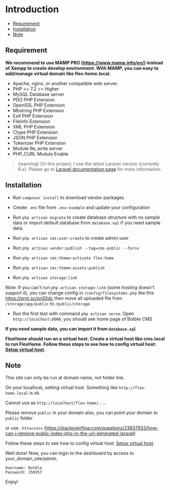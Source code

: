 # Introduction
- [Requirement](#requirement)
- [Installation](#installation)
- [Note](#note)

<a name="requirement"></a>
## Requirement

**We recommend to use MAMP PRO (https://www.mamp.info/en/) instead of Xampp to create develop environment. With MAMP, you can easy to add/manage virtual domain like flex-home.local.**

- Apache, nginx, or another compatible web server.
- PHP >= 7.2 >> Higher
- MySQL Database server
- PDO PHP Extension
- OpenSSL PHP Extension
- Mbstring PHP Extension
- Exif PHP Extension
- Fileinfo Extension
- XML PHP Extension
- Ctype PHP Extension
- JSON PHP Extension
- Tokenizer PHP Extension
- Module Re_write server
- PHP_CURL Module Enable

>  {warning} On this project, I use the latest Laravel version (currently 6.x). Please go to [Laravel documentation page](https://laravel.com/docs) for more information.

<a name="installation"></a>
## Installation

* Run `composer install` to download vendor packages

* Create `.env` file from `.env-example` and update your configuration

* Run `php artisan migrate` to create database structure with no sample data or import default database from `database.sql` if you need sample data.

* Run `php artisan cms:user:create` to create admin user

* Run `php artisan vendor:publish --tag=cms-public --force`

* Run `php artisan cms:theme:activate flex-home`

* Run `php artisan cms:theme:assets:publish`

* Run `php artisan storage:link`

Note: If you can't run `php artisan storage:link` (some hosting doesn't support it), you can change config
in `/config/filesystems.php` like this https://prnt.sc/pn50dc then move all uploaded file from `/storage/app/public` to `/public/storage`.

* Run the first test with command `php artisan serve`. Open `http://localhost:8000`, you should see home page of Botble CMS


**If you need sample data, you can import it from `database.sql`**

**FlexHome should run on a virtual host. Create a virtual host like cms.local to run FlexHome. Follow these steps to see how to config virtual host: [Setup virtual host](/flex-home/3.5/virtualhost).** 

<a name="note"></a>
## Note

This site can only be run at domain name, not folder link.

On your localhost, setting virtual host. Something like `http://flex-home.local` is ok.

Cannot use as `http://localhost/flex-home/...`.

Please remove `public` in your domain also, you can point your domain to `public` folder

or use `.httaccess` (https://stackoverflow.com/questions/23837933/how-can-i-remove-public-index-php-in-the-url-generated-laravel)

Follow these steps to see how to config virtual host: [Setup virtual host](/cms/4.0/virtualhost).

Well done! Now, you can login to the dashboard by access to your_domain_site/admin.

    Username: botble
    Password: 159357

Enjoy!
